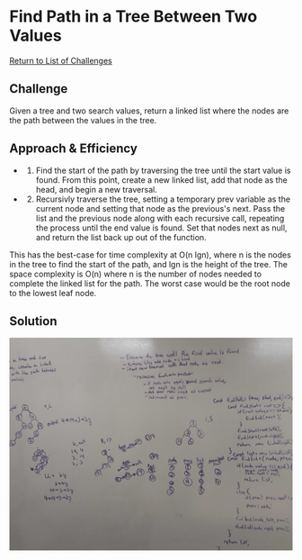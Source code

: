 # Find Path in a Tree Between Two Values

[Return to List of Challenges](../../README.md)

## Challenge
Given a tree and two search values, return a linked list where the nodes are the path between the values in the tree.

## Approach & Efficiency
* 1. Find the start of the path by traversing the tree until the start value is found.  From this point, create a new linked list, add that node as the head, and begin a new traversal.
* 2. Recursivly traverse the tree, setting a temporary prev variable as the current node and setting that node as the previous's next.  Pass the list and the previous node along with each recursive call, repeating the process until the end value is found.  Set that nodes next as null, and return the list back up out of the function.


This has the best-case for time complexity at O(n lgn), where n is the nodes in the tree to find the start of the path, and lgn is the height of the tree.  The space complexity is O(n) where n is the number of nodes needed to complete the linked list for the path.  The worst case would be the root node to the lowest leaf node.

## Solution
![Find Sum Value](../../assets/findPath.jpg)